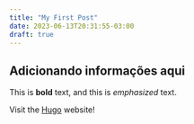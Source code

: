 ```yaml
---
title: "My First Post"
date: 2023-06-13T20:31:55-03:00
draft: true
---
```


## Adicionando informações aqui

This is **bold** text, and this is *emphasized* text.

Visit the [Hugo](https://gohugo.io) website!
